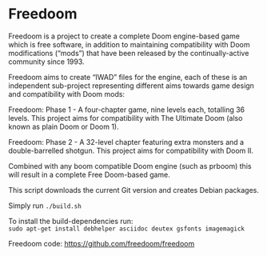 Freedoom
========

Freedoom is a project to create a complete Doom engine-based game which is
free software, in addition to maintaining compatibility with Doom
modifications (“mods”) that have been released by the continually-active
community since 1993.

Freedoom aims to create “IWAD” files for the engine, each of these
is an independent sub-project representing different aims towards game
design and compatibility with Doom mods:

Freedoom: Phase 1 - A four-chapter game, nine levels each,
totalling 36 levels. This project aims for compatibility
with The Ultimate Doom (also known as plain Doom or Doom 1).

Freedoom: Phase 2 - A 32-level chapter featuring extra monsters
and a double-barrelled shotgun. This project aims for
compatibility with Doom II.

Combined with any boom compatible Doom engine (such as prboom)
this will result in a complete Free Doom-based game.

This script downloads the current Git version and creates Debian packages.

Simply run `./build.sh`

To install the build-dependencies run:<br>
`sudo apt-get install debhelper asciidoc deutex gsfonts imagemagick`

Freedoom code: https://github.com/freedoom/freedoom
